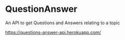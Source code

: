 # QuestionAnswer
An API to get Questions and Answers relating to a topic

https://questions-answer-api.herokuapp.com/

